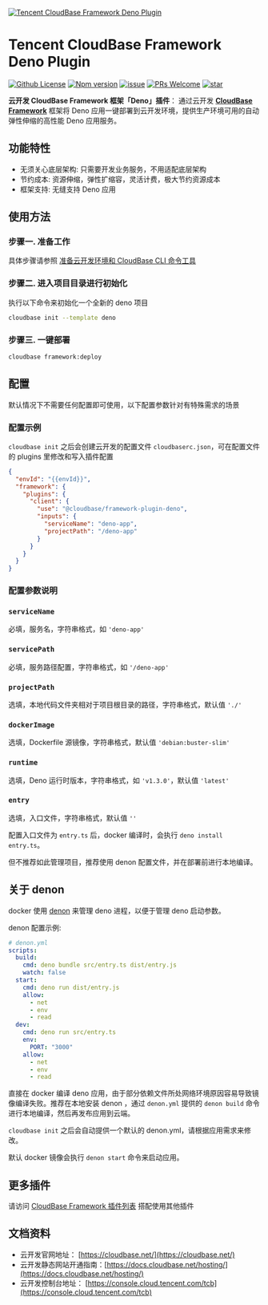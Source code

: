 <a href="https://github.com/TencentCloudBase/cloudbase-framework/tree/master/packages/framework-plugin-deno">![Tencent CloudBase Framework Deno Plugin](https://main.qcloudimg.com/raw/70429911e53a56366c39e11f5596e790.jpg)</a>

# Tencent CloudBase Framework Deno Plugin

[![Github License](https://img.shields.io/github/license/TencentCloudBase/cloudbase-framework)](LICENSE)
[![Npm version](https://img.shields.io/npm/v/@cloudbase/framework-plugin-function)](https://www.npmjs.com/package/@cloudbase/framework-plugin-function)
[![issue](https://img.shields.io/github/issues/TencentCloudBase/cloudbase-framework)](https://github.com/TencentCloudBase/cloudbase-framework/issues)
[![PRs Welcome](https://img.shields.io/badge/PRs-welcome-brightgreen.svg)](https://github.com/TencentCloudBase/cloudbase-framework/pulls)
[![star](https://img.shields.io/github/stars/TencentCloudBase/cloudbase-framework?style=social)](https://github.com/TencentCloudBase/cloudbase-framework)

**云开发 CloudBase Framework 框架「Deno」插件**： 通过云开发 **[CloudBase Framework](https://github.com/TencentCloudBase/cloudbase-framework)** 框架将 Deno 应用一键部署到云开发环境，提供生产环境可用的自动弹性伸缩的高性能 Deno 应用服务。

## 功能特性

- 无须关心底层架构: 只需要开发业务服务，不用适配底层架构
- 节约成本: 资源伸缩，弹性扩缩容，灵活计费，极大节约资源成本
- 框架支持: 无缝支持 Deno 应用

## 使用方法

### 步骤一. 准备工作

具体步骤请参照 [准备云开发环境和 CloudBase CLI 命令工具](../../CLI_GUIDE.md)

### 步骤二. 进入项目目录进行初始化

执行以下命令来初始化一个全新的 deno 项目

```bash
cloudbase init --template deno
```

### 步骤三. 一键部署

```bash
cloudbase framework:deploy
```

## 配置

默认情况下不需要任何配置即可使用，以下配置参数针对有特殊需求的场景

### 配置示例

`cloudbase init` 之后会创建云开发的配置文件 `cloudbaserc.json`，可在配置文件的 plugins 里修改和写入插件配置

```json
{
  "envId": "{{envId}}",
  "framework": {
    "plugins": {
      "client": {
        "use": "@cloudbase/framework-plugin-deno",
        "inputs": {
          "serviceName": "deno-app",
          "projectPath": "/deno-app"
        }
      }
    }
  }
}
```

### 配置参数说明

### `serviceName`

必填，服务名，字符串格式，如 `'deno-app'`

### `servicePath`

必填，服务路径配置，字符串格式，如 `'/deno-app'`

### `projectPath`

选填，本地代码文件夹相对于项目根目录的路径，字符串格式，默认值 `'./'`

### `dockerImage`

选填，Dockerfile 源镜像，字符串格式，默认值 `'debian:buster-slim'`

### `runtime`

选填，Deno 运行时版本，字符串格式，如 `'v1.3.0'`，默认值 `'latest'`

### `entry`

选填，入口文件，字符串格式，默认值 `''`

配置入口文件为 `entry.ts` 后，docker 编译时，会执行 `deno install entry.ts`。

但不推荐如此管理项目，推荐使用 denon 配置文件，并在部署前进行本地编译。

## 关于 denon

docker 使用 [denon](https://github.com/denosaurs/denon) 来管理 deno 进程，以便于管理 deno 启动参数。

denon 配置示例:

```yml
# denon.yml
scripts:
  build:
    cmd: deno bundle src/entry.ts dist/entry.js
    watch: false
  start:
    cmd: deno run dist/entry.js
    allow:
      - net
      - env
      - read
  dev:
    cmd: deno run src/entry.ts
    env:
      PORT: "3000"
    allow:
      - net
      - env
      - read
```

直接在 docker 编译 deno 应用，由于部分依赖文件所处网络环境原因容易导致镜像编译失败。推荐在本地安装 denon ，通过 `denon.yml` 提供的 `denon build` 命令进行本地编译，然后再发布应用到云端。

`cloudbase init` 之后会自动提供一个默认的 denon.yml，请根据应用需求来修改。

默认 docker 镜像会执行 `denon start` 命令来启动应用。

## 更多插件

请访问 [CloudBase Framework 插件列表](https://github.com/TencentCloudBase/cloudbase-framework#%E7%9B%AE%E5%89%8D%E6%94%AF%E6%8C%81%E7%9A%84%E6%8F%92%E4%BB%B6%E5%88%97%E8%A1%A8) 搭配使用其他插件

## 文档资料

- 云开发官网地址： [https://cloudbase.net/](https://cloudbase.net/)
- 云开发静态网站开通指南：[https://docs.cloudbase.net/hosting/](https://docs.cloudbase.net/hosting/)
- 云开发控制台地址： [https://console.cloud.tencent.com/tcb](https://console.cloud.tencent.com/tcb)
